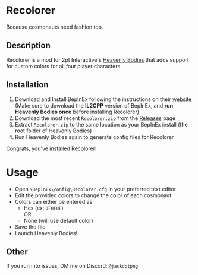 # Recolorer
Because cosmonauts need fashion too.

## Description
Recolorer is a mod for 2pt Interactive's [Heavenly Bodies](https://heavenlybodiesgame.com/) that adds support for custom colors for all four player characters.

## Installation
1. Download and Install BepInEx following the instructions on their [website](https://docs.bepinex.dev/master/articles/user_guide/installation/unity_il2cpp.html)  
(Make sure to download the **IL2CPP** version of BepInEx, and **run Heavenly Bodies once** before installing Recolorer)
2. Download the most recent `Recolorer.zip` from the [Releases](https://github.com/glitchingdot/Recolorer/releases) page
3. Extract `Recolorer.zip` to the same location as your BepInEx install (the root folder of Heavenly Bodies)
4. Run Heavenly Bodies again to generate config files for Recolorer

Congrats, you've installed Recolorer!

# Usage
* Open `\BepInEx\config\Recolorer.cfg` in your preferred text editor
* Edit the provided colors to change the color of each cosmonaut
* Colors can either be entered as:
    * Hex (ex: `0F0F0F`)  
    OR
    * None (will use default color)
* Save the file
* Launch Heavenly Bodies!

## Other
If you run into issues, DM me on Discord: `@jackdotpng`